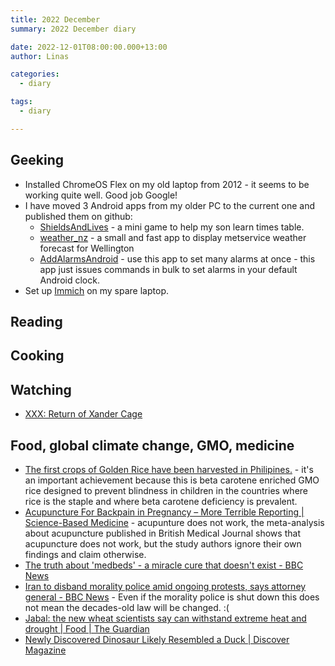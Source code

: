 ```yaml
---
title: 2022 December
summary: 2022 December diary

date: 2022-12-01T08:00:00.000+13:00
author: Linas

categories:
  - diary

tags:
  - diary

---
```


## Geeking

* Installed ChromeOS Flex on my old laptop from 2012 - it seems to be working quite well. Good job Google!
* I have moved 3 Android apps from my older PC to the current one and published them on github:
  * [ShieldsAndLives](https://github.com/bro1/ShieldsAndLives) - a mini game to help my son learn times table.
  * [weather_nz](https://github.com/bro1/weather_nz) - a small and fast app to display metservice weather forecast for Wellington
  * [AddAlarmsAndroid](https://github.com/bro1/AddAlarmsAndroid) - use this app to set many alarms at once - this app just issues commands in bulk to set alarms in your default Android clock.
* Set up [Immich](https://immich.app/) on my spare laptop.


## Reading



## Cooking


## Watching

* [XXX: Return of Xander Cage](https://en.wikipedia.org/wiki/XXX:_Return_of_Xander_Cage)

## Food, global climate change, GMO, medicine

* [The first crops of Golden Rice have been harvested in Philipines.](https://ethz.ch/en/news-and-events/eth-news/news/2022/11/the-seeds-have-germinated.html) - it's an important achievement because this is beta carotene enriched GMO rice designed to prevent blindness in children in the countries where rice is the staple and where beta carotene deficiency is prevalent.
* [Acupuncture For Backpain in Pregnancy – More Terrible Reporting | Science-Based Medicine](https://sciencebasedmedicine.org/acupuncture-for-backpain-in-pregnancy-more-terrible-reporting/) - acupunture does not work, the meta-analysis about acupuncture  published in British Medical Journal shows that acupuncture does not work, but the study authors ignore their own findings and claim otherwise.
* [The truth about 'medbeds' - a miracle cure that doesn't exist - BBC News](https://www.bbc.com/news/blogs-trending-64070190)
* [Iran to disband morality police amid ongoing protests, says attorney general - BBC News](https://www.bbc.com/news/world-middle-east-63850656) - Even if the morality police is shut down this does not mean the decades-old law will be changed. :(
* [Jabal: the new wheat scientists say can withstand extreme heat and drought | Food | The Guardian](https://www.theguardian.com/environment/2022/dec/04/drough-resistant-crop-jabal-durum-wheat-food-diversity)
* [Newly Discovered Dinosaur Likely Resembled a Duck | Discover Magazine](https://www.discovermagazine.com/planet-earth/newly-discovered-dinosaur-likely-resembled-a-duck)
